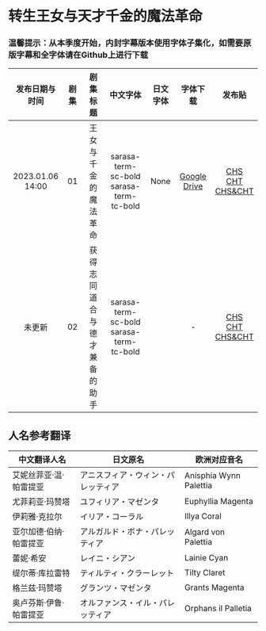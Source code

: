 # 转生王女与天才千金的魔法革命

### 温馨提示：从本季度开始，内封字幕版本使用字体子集化，如需要原版字幕和全字体请在Github上进行下载

发布日期与时间 | 剧集 | 剧集标题 | 中文字体 | 日文字体 | 字体下载 | 发布贴
:---: | :---: | :---: | :---: | :---: | :---: | :---:
2023.01.06 14:00 | 01 | 王女与千金的魔法革命 | sarasa-term-sc-bold <br/> sarasa-term-tc-bold | None | [Google Drive](https://drive.google.com/drive/folders/1iypa6zAL0BJhom4-htpNNXLzyMMuB_xx?usp=sharing) | [CHS](https://bangumi.moe/torrent/63b7b8a01bdd67000741f6b2)<br/>[CHT](https://bangumi.moe/torrent/63b7b8c41bdd67000741f700)<br/>[CHS&CHT](https://bangumi.moe/torrent/63b7b8ee1bdd67000741f773)
未更新 | 02 | 获得志同道合与德才兼备的助手 | sarasa-term-sc-bold <br/> sarasa-term-tc-bold |  | - | [CHS]()<br/>[CHT]()<br/>[CHS&CHT]()

## 人名参考翻译

中文翻译人名 | 日文原名 | 欧洲对应音名 | 
--- | ---| ---
艾妮丝菲亚·温·帕雷提亚 | アニスフィア・ウィン・パレッティア | Anisphia Wynn Palettia
尤菲莉亚·玛赞塔 | ユフィリア・マゼンタ | Euphyllia Magenta
伊莉雅·克拉尔 | イリア・コーラル | Illya Coral
亚尔加德·伯纳·帕雷提亚 | アルガルド・ボナ・パレッティア | Algard von Palettia
蕾妮·希安 | レイニ・シアン | Lainie Cyan
缇尔蒂·库拉雷特 | ティルティ・クラーレット | Tilty Claret
格兰兹·玛赞塔 | グランツ・マゼンタ | Grants Magenta
奥卢芬斯·伊鲁·帕雷提亚 | オルファンス・イル・パレッティア | Orphans il Palletia

